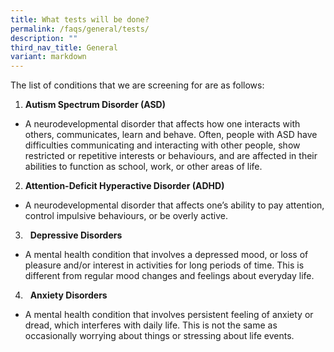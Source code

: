 ```yaml
---
title: What tests will be done?
permalink: /faqs/general/tests/
description: ""
third_nav_title: General
variant: markdown
---
```

The list of conditions that we are screening for are as follows:

1.  **Autism Spectrum Disorder (ASD)**
* A neurodevelopmental disorder that affects how one interacts with others, communicates, learn and behave. Often, people with ASD have difficulties communicating and interacting with other people, show restricted or repetitive interests or behaviours, and are affected in their abilities to function as school, work, or other areas of life.

2.  **Attention-Deficit Hyperactive Disorder (ADHD)**
*  A neurodevelopmental disorder that affects one’s ability to pay attention, control impulsive behaviours, or be overly active.

3.   **Depressive Disorders**
* A mental health condition that involves a depressed mood, or loss of pleasure and/or interest in activities for long periods of time. This is different from regular mood changes and feelings about everyday life.

4.   **Anxiety Disorders**

*  A mental health condition that involves persistent feeling of anxiety or dread, which interferes with daily life. This is not the same as occasionally worrying about things or stressing about life events.